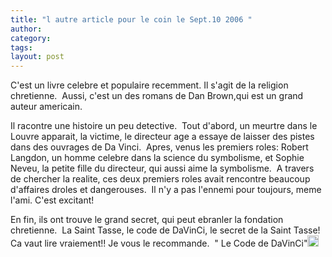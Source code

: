```yaml
---
title: "l autre article pour le coin le Sept.10 2006 "
author:
category: 
tags: 
layout: post
---
```

C'est un livre celebre et populaire recemment. Il s'agit de la religion chretienne.  Aussi, c'est un des romans de Dan Brown,qui est un grand auteur americain.

Il racontre une histoire un peu detective.  Tout d'abord, un meurtre dans le Louvre apparait, la victime, le directeur age a essaye de laisser des pistes dans des ouvrages de Da Vinci.  Apres, venus les premiers roles: Robert Langdon, un homme celebre dans la science du symbolisme, et Sophie Neveu, la petite fille du directeur, qui aussi aime la symbolisme.  A travers de chercher la realite, ces deux premiers roles avait rencontre beaucoup d'affaires droles et dangerouses.  Il n'y a pas l'ennemi pour toujours, meme l'ami. C'est excitant!

En fin, ils ont trouve le grand secret, qui peut ebranler la fondation chretienne.  La Saint Tasse, le code de DaVinCi, le secret de la Saint Tasse!  Ca vaut lire vraiement!! Je vous le recommande.  " Le Code de DaVinCi"<img src="/fayu/modules/tinymce/tinymce/jscripts/tiny_mce/plugins/emotions/images/smiley-laughing.gif" width="18" height="18" />

